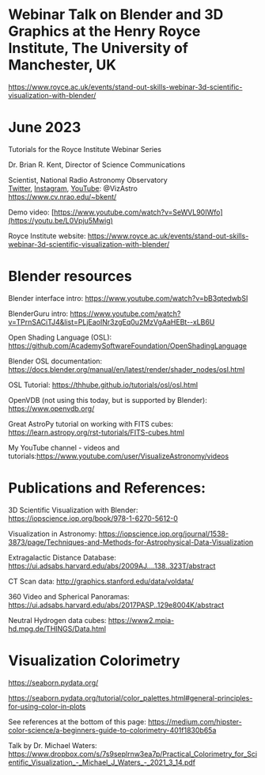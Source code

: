 # Webinar Talk on Blender and 3D Graphics at the Henry Royce Institute, The University of Manchester, UK

https://www.royce.ac.uk/events/stand-out-skills-webinar-3d-scientific-visualization-with-blender/

# June 2023
Tutorials for the Royce Institute Webinar Series

Dr. Brian R. Kent, Director of Science Communications

Scientist, National Radio Astronomy Observatory       
[Twitter](https://www.twitter.com/vizastro/), [Instagram](https://www.instagram.com/vizastro/), [YouTube](https://www.youtube.com/user/VisualizeAstronomy):  @VizAstro     
https://www.cv.nrao.edu/~bkent/

Demo video: [https://www.youtube.com/watch?v=SeWVL90IWfo](https://youtu.be/L0Vpju5Mwig)

Royce Institute website: https://www.royce.ac.uk/events/stand-out-skills-webinar-3d-scientific-visualization-with-blender/

# Blender resources

Blender interface intro: https://www.youtube.com/watch?v=bB3qtedwbSI

BlenderGuru intro: https://www.youtube.com/watch?v=TPrnSACiTJ4&list=PLjEaoINr3zgEq0u2MzVgAaHEBt--xLB6U

Open Shading Language (OSL): https://github.com/AcademySoftwareFoundation/OpenShadingLanguage

Blender OSL documentation: https://docs.blender.org/manual/en/latest/render/shader_nodes/osl.html

OSL Tutorial:  https://thhube.github.io/tutorials/osl/osl.html

OpenVDB (not using this today, but is supported by Blender): https://www.openvdb.org/
  
Great AstroPy tutorial on working with FITS cubes: https://learn.astropy.org/rst-tutorials/FITS-cubes.html
  
My YouTube channel - videos and tutorials:https://www.youtube.com/user/VisualizeAstronomy/videos

# Publications and References:
3D Scientific Visualization with Blender: https://iopscience.iop.org/book/978-1-6270-5612-0

Visualization in Astronomy: https://iopscience.iop.org/journal/1538-3873/page/Techniques-and-Methods-for-Astrophysical-Data-Visualization

Extragalactic Distance Database: https://ui.adsabs.harvard.edu/abs/2009AJ....138..323T/abstract

CT Scan data: http://graphics.stanford.edu/data/voldata/    

360 Video and Spherical Panoramas: https://ui.adsabs.harvard.edu/abs/2017PASP..129e8004K/abstract

Neutral Hydrogen data cubes: https://www2.mpia-hd.mpg.de/THINGS/Data.html

# Visualization Colorimetry
https://seaborn.pydata.org/

https://seaborn.pydata.org/tutorial/color_palettes.html#general-principles-for-using-color-in-plots

See references at the bottom of this page:
https://medium.com/hipster-color-science/a-beginners-guide-to-colorimetry-401f1830b65a

Talk by Dr. Michael Waters: https://www.dropbox.com/s/7s9seplrnw3ea7p/Practical_Colorimetry_for_Scientific_Visualization_-_Michael_J_Waters_-_2021_3_14.pdf
